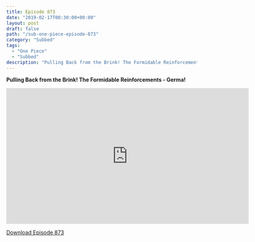 ```yaml
---
title: Episode 873
date: "2019-02-17T00:30:00+00:00"
layout: post
draft: false
path: "/sub-one-piece-episode-873"
category: "Subbed"
tags:
  - "One Piece"
  - "Subbed"
description: "Pulling Back from the Brink! The Formidable Reinforcements - Germa!"
---
```


**Pulling Back from the Brink! The Formidable Reinforcements - Germa!**

<iframe width="640" height="360" src="https://www.rapidvideo.com/e/G6FRPHE4RO" frameborder="0" marginwidth=0 marginheight=0 scrolling=no allowfullscreen></iframe>

<a href="http://ouo.io/qs/eCodkFEQ?s=https://rapidvid.to/d/https://www.rapidvideo.com/e/G6FRPHE4RO">Download Episode 873</a>
